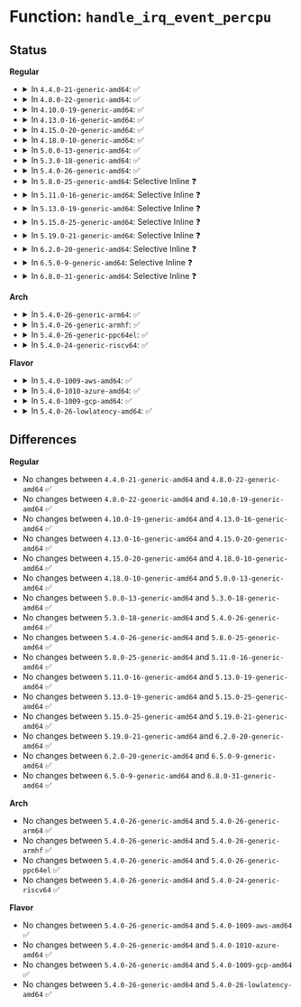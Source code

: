 # Function: <code>handle_irq_event_percpu</code>

## Status
<b>Regular</b>
<ul>
<li>
<details>
<summary>In <code>4.4.0-21-generic-amd64</code>: ✅</summary>

```c
irqreturn_t handle_irq_event_percpu(struct irq_desc * desc)
```

```json
{
  "name": "handle_irq_event_percpu",
  "collision_type": "Unique Global",
  "inline_type": "No",
  "funcs": [
    {
      "addr": 18446744071579740256,
      "name": "handle_irq_event_percpu",
      "external": true,
      "loc": "kernel/irq/handle.c:135",
      "file": "kernel/irq/handle.c",
      "inline": "seen, unknown",
      "caller_inline": [],
      "caller_func": [
        "kernel/irq/handle.c:handle_irq_event",
        "kernel/irq/chip.c:handle_percpu_irq"
      ]
    }
  ],
  "symbols": [
    {
      "addr": 18446744071579740256,
      "name": "handle_irq_event_percpu",
      "section": ".text",
      "bind": "STB_GLOBAL",
      "size": 455
    }
  ]
}
```
</details>
</li>
<li>
<details>
<summary>In <code>4.8.0-22-generic-amd64</code>: ✅</summary>

```c
irqreturn_t handle_irq_event_percpu(struct irq_desc * desc)
```

```json
{
  "name": "handle_irq_event_percpu",
  "collision_type": "Unique Global",
  "inline_type": "No",
  "funcs": [
    {
      "addr": 18446744071579762624,
      "name": "handle_irq_event_percpu",
      "external": true,
      "loc": "kernel/irq/handle.c:180",
      "file": "kernel/irq/handle.c",
      "inline": "seen, unknown",
      "caller_inline": [],
      "caller_func": [
        "kernel/irq/handle.c:handle_irq_event",
        "kernel/irq/chip.c:handle_percpu_irq"
      ]
    }
  ],
  "symbols": [
    {
      "addr": 18446744071579762624,
      "name": "handle_irq_event_percpu",
      "section": ".text",
      "bind": "STB_GLOBAL",
      "size": 116
    }
  ]
}
```
</details>
</li>
<li>
<details>
<summary>In <code>4.10.0-19-generic-amd64</code>: ✅</summary>

```c
irqreturn_t handle_irq_event_percpu(struct irq_desc * desc)
```

```json
{
  "name": "handle_irq_event_percpu",
  "collision_type": "Unique Global",
  "inline_type": "No",
  "funcs": [
    {
      "addr": 18446744071579789584,
      "name": "handle_irq_event_percpu",
      "external": true,
      "loc": "kernel/irq/handle.c:180",
      "file": "kernel/irq/handle.c",
      "inline": "seen, unknown",
      "caller_inline": [],
      "caller_func": [
        "kernel/irq/handle.c:handle_irq_event",
        "kernel/irq/chip.c:handle_percpu_irq"
      ]
    }
  ],
  "symbols": [
    {
      "addr": 18446744071579789584,
      "name": "handle_irq_event_percpu",
      "section": ".text",
      "bind": "STB_GLOBAL",
      "size": 116
    }
  ]
}
```
</details>
</li>
<li>
<details>
<summary>In <code>4.13.0-16-generic-amd64</code>: ✅</summary>

```c
irqreturn_t handle_irq_event_percpu(struct irq_desc * desc)
```

```json
{
  "name": "handle_irq_event_percpu",
  "collision_type": "Unique Global",
  "inline_type": "No",
  "funcs": [
    {
      "addr": 18446744071579787104,
      "name": "handle_irq_event_percpu",
      "external": true,
      "loc": "kernel/irq/handle.c:182",
      "file": "kernel/irq/handle.c",
      "inline": "seen, unknown",
      "caller_inline": [],
      "caller_func": [
        "kernel/irq/handle.c:handle_irq_event",
        "kernel/irq/chip.c:handle_percpu_irq"
      ]
    }
  ],
  "symbols": [
    {
      "addr": 18446744071579787104,
      "name": "handle_irq_event_percpu",
      "section": ".text",
      "bind": "STB_GLOBAL",
      "size": 116
    }
  ]
}
```
</details>
</li>
<li>
<details>
<summary>In <code>4.15.0-20-generic-amd64</code>: ✅</summary>

```c
irqreturn_t handle_irq_event_percpu(struct irq_desc * desc)
```

```json
{
  "name": "handle_irq_event_percpu",
  "collision_type": "Unique Global",
  "inline_type": "No",
  "funcs": [
    {
      "addr": 18446744071579820512,
      "name": "handle_irq_event_percpu",
      "external": true,
      "loc": "kernel/irq/handle.c:182",
      "file": "kernel/irq/handle.c",
      "inline": "seen, unknown",
      "caller_inline": [],
      "caller_func": [
        "kernel/irq/handle.c:handle_irq_event",
        "kernel/irq/chip.c:handle_percpu_irq"
      ]
    }
  ],
  "symbols": [
    {
      "addr": 18446744071579820512,
      "name": "handle_irq_event_percpu",
      "section": ".text",
      "bind": "STB_GLOBAL",
      "size": 116
    }
  ]
}
```
</details>
</li>
<li>
<details>
<summary>In <code>4.18.0-10-generic-amd64</code>: ✅</summary>

```c
irqreturn_t handle_irq_event_percpu(struct irq_desc * desc)
```

```json
{
  "name": "handle_irq_event_percpu",
  "collision_type": "Unique Global",
  "inline_type": "No",
  "funcs": [
    {
      "addr": 18446744071579853872,
      "name": "handle_irq_event_percpu",
      "external": true,
      "loc": "kernel/irq/handle.c:184",
      "file": "kernel/irq/handle.c",
      "inline": "seen, unknown",
      "caller_inline": [],
      "caller_func": [
        "kernel/irq/handle.c:handle_irq_event",
        "kernel/irq/chip.c:handle_percpu_irq"
      ]
    }
  ],
  "symbols": [
    {
      "addr": 18446744071579853872,
      "name": "handle_irq_event_percpu",
      "section": ".text",
      "bind": "STB_GLOBAL",
      "size": 118
    }
  ]
}
```
</details>
</li>
<li>
<details>
<summary>In <code>5.0.0-13-generic-amd64</code>: ✅</summary>

```c
irqreturn_t handle_irq_event_percpu(struct irq_desc * desc)
```

```json
{
  "name": "handle_irq_event_percpu",
  "collision_type": "Unique Global",
  "inline_type": "No",
  "funcs": [
    {
      "addr": 18446744071579900832,
      "name": "handle_irq_event_percpu",
      "external": true,
      "loc": "kernel/irq/handle.c:184",
      "file": "kernel/irq/handle.c",
      "inline": "seen, unknown",
      "caller_inline": [],
      "caller_func": [
        "kernel/irq/handle.c:handle_irq_event",
        "kernel/irq/chip.c:handle_percpu_irq"
      ]
    }
  ],
  "symbols": [
    {
      "addr": 18446744071579900832,
      "name": "handle_irq_event_percpu",
      "section": ".text",
      "bind": "STB_GLOBAL",
      "size": 118
    }
  ]
}
```
</details>
</li>
<li>
<details>
<summary>In <code>5.3.0-18-generic-amd64</code>: ✅</summary>

```c
irqreturn_t handle_irq_event_percpu(struct irq_desc * desc)
```

```json
{
  "name": "handle_irq_event_percpu",
  "collision_type": "Unique Global",
  "inline_type": "No",
  "funcs": [
    {
      "addr": 18446744071579935664,
      "name": "handle_irq_event_percpu",
      "external": true,
      "loc": "kernel/irq/handle.c:184",
      "file": "kernel/irq/handle.c",
      "inline": "seen, unknown",
      "caller_inline": [],
      "caller_func": [
        "kernel/irq/handle.c:handle_irq_event",
        "kernel/irq/chip.c:handle_percpu_irq"
      ]
    }
  ],
  "symbols": [
    {
      "addr": 18446744071579935664,
      "name": "handle_irq_event_percpu",
      "section": ".text",
      "bind": "STB_GLOBAL",
      "size": 122
    }
  ]
}
```
</details>
</li>
<li>
<details>
<summary>In <code>5.4.0-26-generic-amd64</code>: ✅</summary>

```c
irqreturn_t handle_irq_event_percpu(struct irq_desc * desc)
```

```json
{
  "name": "handle_irq_event_percpu",
  "collision_type": "Unique Global",
  "inline_type": "No",
  "funcs": [
    {
      "addr": 18446744071579985792,
      "name": "handle_irq_event_percpu",
      "external": true,
      "loc": "kernel/irq/handle.c:184",
      "file": "kernel/irq/handle.c",
      "inline": "seen, unknown",
      "caller_inline": [],
      "caller_func": [
        "kernel/irq/handle.c:handle_irq_event",
        "kernel/irq/chip.c:handle_percpu_irq"
      ]
    }
  ],
  "symbols": [
    {
      "addr": 18446744071579985792,
      "name": "handle_irq_event_percpu",
      "section": ".text",
      "bind": "STB_GLOBAL",
      "size": 122
    }
  ]
}
```
</details>
</li>
<li>
<details>
<summary>In <code>5.8.0-25-generic-amd64</code>: Selective Inline ❓</summary>

```c
irqreturn_t handle_irq_event_percpu(struct irq_desc * desc)
```

```json
{
  "name": "handle_irq_event_percpu",
  "collision_type": "Unique Global",
  "inline_type": "Selective",
  "funcs": [
    {
      "addr": 18446744071580034166,
      "name": "handle_irq_event_percpu",
      "external": true,
      "loc": "kernel/irq/handle.c:191",
      "file": "kernel/irq/handle.c",
      "inline": "not declared, inlined",
      "caller_inline": [
        "kernel/irq/handle.c:handle_irq_event"
      ],
      "caller_func": [
        "kernel/irq/chip.c:handle_percpu_irq"
      ]
    }
  ],
  "symbols": [
    {
      "addr": 18446744071580033968,
      "name": "handle_irq_event_percpu",
      "section": ".text",
      "bind": "STB_GLOBAL",
      "size": 122
    }
  ]
}
```
</details>
</li>
<li>
<details>
<summary>In <code>5.11.0-16-generic-amd64</code>: Selective Inline ❓</summary>

```c
irqreturn_t handle_irq_event_percpu(struct irq_desc * desc)
```

```json
{
  "name": "handle_irq_event_percpu",
  "collision_type": "Unique Global",
  "inline_type": "Selective",
  "funcs": [
    {
      "addr": 18446744071580017734,
      "name": "handle_irq_event_percpu",
      "external": true,
      "loc": "kernel/irq/handle.c:191",
      "file": "kernel/irq/handle.c",
      "inline": "not declared, inlined",
      "caller_inline": [
        "kernel/irq/handle.c:handle_irq_event"
      ],
      "caller_func": [
        "kernel/irq/chip.c:handle_percpu_irq"
      ]
    }
  ],
  "symbols": [
    {
      "addr": 18446744071580017536,
      "name": "handle_irq_event_percpu",
      "section": ".text",
      "bind": "STB_GLOBAL",
      "size": 122
    }
  ]
}
```
</details>
</li>
<li>
<details>
<summary>In <code>5.13.0-19-generic-amd64</code>: Selective Inline ❓</summary>

```c
irqreturn_t handle_irq_event_percpu(struct irq_desc * desc)
```

```json
{
  "name": "handle_irq_event_percpu",
  "collision_type": "Unique Global",
  "inline_type": "Selective",
  "funcs": [
    {
      "addr": 18446744071580018518,
      "name": "handle_irq_event_percpu",
      "external": true,
      "loc": "kernel/irq/handle.c:191",
      "file": "kernel/irq/handle.c",
      "inline": "not declared, inlined",
      "caller_inline": [
        "kernel/irq/handle.c:handle_irq_event"
      ],
      "caller_func": [
        "kernel/irq/chip.c:handle_percpu_irq"
      ]
    }
  ],
  "symbols": [
    {
      "addr": 18446744071580018320,
      "name": "handle_irq_event_percpu",
      "section": ".text",
      "bind": "STB_GLOBAL",
      "size": 122
    }
  ]
}
```
</details>
</li>
<li>
<details>
<summary>In <code>5.15.0-25-generic-amd64</code>: Selective Inline ❓</summary>

```c
irqreturn_t handle_irq_event_percpu(struct irq_desc * desc)
```

```json
{
  "name": "handle_irq_event_percpu",
  "collision_type": "Unique Global",
  "inline_type": "Selective",
  "funcs": [
    {
      "addr": 18446744071580150774,
      "name": "handle_irq_event_percpu",
      "external": true,
      "loc": "kernel/irq/handle.c:191",
      "file": "kernel/irq/handle.c",
      "inline": "not declared, inlined",
      "caller_inline": [
        "kernel/irq/handle.c:handle_irq_event"
      ],
      "caller_func": [
        "kernel/irq/chip.c:handle_percpu_irq"
      ]
    }
  ],
  "symbols": [
    {
      "addr": 18446744071580150576,
      "name": "handle_irq_event_percpu",
      "section": ".text",
      "bind": "STB_GLOBAL",
      "size": 121
    }
  ]
}
```
</details>
</li>
<li>
<details>
<summary>In <code>5.19.0-21-generic-amd64</code>: Selective Inline ❓</summary>

```c
irqreturn_t handle_irq_event_percpu(struct irq_desc * desc)
```

```json
{
  "name": "handle_irq_event_percpu",
  "collision_type": "Unique Global",
  "inline_type": "Selective",
  "funcs": [
    {
      "addr": 18446744071580295697,
      "name": "handle_irq_event_percpu",
      "external": true,
      "loc": "kernel/irq/handle.c:189",
      "file": "kernel/irq/handle.c",
      "inline": "not declared, inlined",
      "caller_inline": [
        "kernel/irq/handle.c:handle_irq_event"
      ],
      "caller_func": [
        "kernel/irq/chip.c:handle_percpu_irq"
      ]
    }
  ],
  "symbols": [
    {
      "addr": 18446744071580295568,
      "name": "handle_irq_event_percpu",
      "section": ".text",
      "bind": "STB_GLOBAL",
      "size": 80
    }
  ]
}
```
</details>
</li>
<li>
<details>
<summary>In <code>6.2.0-20-generic-amd64</code>: Selective Inline ❓</summary>

```c
irqreturn_t handle_irq_event_percpu(struct irq_desc * desc)
```

```json
{
  "name": "handle_irq_event_percpu",
  "collision_type": "Unique Global",
  "inline_type": "Selective",
  "funcs": [
    {
      "addr": 18446744071580507313,
      "name": "handle_irq_event_percpu",
      "external": true,
      "loc": "kernel/irq/handle.c:189",
      "file": "kernel/irq/handle.c",
      "inline": "not declared, inlined",
      "caller_inline": [
        "kernel/irq/handle.c:handle_irq_event"
      ],
      "caller_func": [
        "kernel/irq/chip.c:handle_percpu_irq"
      ]
    }
  ],
  "symbols": [
    {
      "addr": 18446744071580507168,
      "name": "handle_irq_event_percpu",
      "section": ".text",
      "bind": "STB_GLOBAL",
      "size": 80
    }
  ]
}
```
</details>
</li>
<li>
<details>
<summary>In <code>6.5.0-9-generic-amd64</code>: Selective Inline ❓</summary>

```c
irqreturn_t handle_irq_event_percpu(struct irq_desc * desc)
```

```json
{
  "name": "handle_irq_event_percpu",
  "collision_type": "Unique Global",
  "inline_type": "Selective",
  "funcs": [
    {
      "addr": 18446744071580579441,
      "name": "handle_irq_event_percpu",
      "external": true,
      "loc": "kernel/irq/handle.c:189",
      "file": "kernel/irq/handle.c",
      "inline": "not declared, inlined",
      "caller_inline": [
        "kernel/irq/handle.c:handle_irq_event"
      ],
      "caller_func": [
        "kernel/irq/chip.c:handle_percpu_irq"
      ]
    }
  ],
  "symbols": [
    {
      "addr": 18446744071580579296,
      "name": "handle_irq_event_percpu",
      "section": ".text",
      "bind": "STB_GLOBAL",
      "size": 80
    }
  ]
}
```
</details>
</li>
<li>
<details>
<summary>In <code>6.8.0-31-generic-amd64</code>: Selective Inline ❓</summary>

```c
irqreturn_t handle_irq_event_percpu(struct irq_desc * desc)
```

```json
{
  "name": "handle_irq_event_percpu",
  "collision_type": "Unique Global",
  "inline_type": "Selective",
  "funcs": [
    {
      "addr": 18446744071580643793,
      "name": "handle_irq_event_percpu",
      "external": true,
      "loc": "kernel/irq/handle.c:189",
      "file": "kernel/irq/handle.c",
      "inline": "not declared, inlined",
      "caller_inline": [
        "kernel/irq/handle.c:handle_irq_event"
      ],
      "caller_func": [
        "kernel/irq/chip.c:handle_percpu_irq"
      ]
    }
  ],
  "symbols": [
    {
      "addr": 18446744071580643648,
      "name": "handle_irq_event_percpu",
      "section": ".text",
      "bind": "STB_GLOBAL",
      "size": 80
    }
  ]
}
```
</details>
</li>
</ul>
<b>Arch</b>
<ul>
<li>
<details>
<summary>In <code>5.4.0-26-generic-arm64</code>: ✅</summary>

```c
irqreturn_t handle_irq_event_percpu(struct irq_desc * desc)
```

```json
{
  "name": "handle_irq_event_percpu",
  "collision_type": "Unique Global",
  "inline_type": "No",
  "funcs": [
    {
      "addr": 18446603336491174168,
      "name": "handle_irq_event_percpu",
      "external": true,
      "loc": "kernel/irq/handle.c:184",
      "file": "kernel/irq/handle.c",
      "inline": "seen, unknown",
      "caller_inline": [],
      "caller_func": [
        "kernel/irq/handle.c:handle_irq_event",
        "kernel/irq/chip.c:handle_percpu_irq"
      ]
    }
  ],
  "symbols": [
    {
      "addr": 18446603336491174168,
      "name": "handle_irq_event_percpu",
      "section": ".text",
      "bind": "STB_GLOBAL",
      "size": 148
    }
  ]
}
```
</details>
</li>
<li>
<details>
<summary>In <code>5.4.0-26-generic-armhf</code>: ✅</summary>

```c
irqreturn_t handle_irq_event_percpu(struct irq_desc * desc)
```

```json
{
  "name": "handle_irq_event_percpu",
  "collision_type": "Unique Global",
  "inline_type": "No",
  "funcs": [
    {
      "addr": 3225198744,
      "name": "handle_irq_event_percpu",
      "external": true,
      "loc": "kernel/irq/handle.c:184",
      "file": "kernel/irq/handle.c",
      "inline": "seen, unknown",
      "caller_inline": [],
      "caller_func": [
        "kernel/irq/handle.c:handle_irq_event",
        "kernel/irq/chip.c:handle_percpu_irq"
      ]
    }
  ],
  "symbols": [
    {
      "addr": 3225198744,
      "name": "handle_irq_event_percpu",
      "section": ".text",
      "bind": "STB_GLOBAL",
      "size": 156
    }
  ]
}
```
</details>
</li>
<li>
<details>
<summary>In <code>5.4.0-26-generic-ppc64el</code>: ✅</summary>

```c
irqreturn_t handle_irq_event_percpu(struct irq_desc * desc)
```

```json
{
  "name": "handle_irq_event_percpu",
  "collision_type": "Unique Global",
  "inline_type": "No",
  "funcs": [
    {
      "addr": 13835058055284074528,
      "name": "handle_irq_event_percpu",
      "external": true,
      "loc": "kernel/irq/handle.c:184",
      "file": "kernel/irq/handle.c",
      "inline": "seen, unknown",
      "caller_inline": [],
      "caller_func": [
        "kernel/irq/handle.c:handle_irq_event",
        "kernel/irq/chip.c:handle_percpu_irq"
      ]
    }
  ],
  "symbols": [
    {
      "addr": 13835058055284074528,
      "name": "handle_irq_event_percpu",
      "section": ".text",
      "bind": "STB_GLOBAL",
      "size": 188
    }
  ]
}
```
</details>
</li>
<li>
<details>
<summary>In <code>5.4.0-24-generic-riscv64</code>: ✅</summary>

```c
irqreturn_t handle_irq_event_percpu(struct irq_desc * desc)
```

```json
{
  "name": "handle_irq_event_percpu",
  "collision_type": "Unique Global",
  "inline_type": "No",
  "funcs": [
    {
      "addr": 18446743936271725254,
      "name": "handle_irq_event_percpu",
      "external": true,
      "loc": "kernel/irq/handle.c:184",
      "file": "kernel/irq/handle.c",
      "inline": "seen, unknown",
      "caller_inline": [],
      "caller_func": [
        "kernel/irq/handle.c:handle_irq_event",
        "kernel/irq/chip.c:handle_percpu_irq"
      ]
    }
  ],
  "symbols": [
    {
      "addr": 18446743936271725254,
      "name": "handle_irq_event_percpu",
      "section": ".text",
      "bind": "STB_GLOBAL",
      "size": 110
    }
  ]
}
```
</details>
</li>
</ul>
<b>Flavor</b>
<ul>
<li>
<details>
<summary>In <code>5.4.0-1009-aws-amd64</code>: ✅</summary>

```c
irqreturn_t handle_irq_event_percpu(struct irq_desc * desc)
```

```json
{
  "name": "handle_irq_event_percpu",
  "collision_type": "Unique Global",
  "inline_type": "No",
  "funcs": [
    {
      "addr": 18446744071579954528,
      "name": "handle_irq_event_percpu",
      "external": true,
      "loc": "kernel/irq/handle.c:184",
      "file": "kernel/irq/handle.c",
      "inline": "seen, unknown",
      "caller_inline": [],
      "caller_func": [
        "kernel/irq/handle.c:handle_irq_event",
        "kernel/irq/chip.c:handle_percpu_irq"
      ]
    }
  ],
  "symbols": [
    {
      "addr": 18446744071579954528,
      "name": "handle_irq_event_percpu",
      "section": ".text",
      "bind": "STB_GLOBAL",
      "size": 122
    }
  ]
}
```
</details>
</li>
<li>
<details>
<summary>In <code>5.4.0-1010-azure-amd64</code>: ✅</summary>

```c
irqreturn_t handle_irq_event_percpu(struct irq_desc * desc)
```

```json
{
  "name": "handle_irq_event_percpu",
  "collision_type": "Unique Global",
  "inline_type": "No",
  "funcs": [
    {
      "addr": 18446744071579892384,
      "name": "handle_irq_event_percpu",
      "external": true,
      "loc": "kernel/irq/handle.c:184",
      "file": "kernel/irq/handle.c",
      "inline": "seen, unknown",
      "caller_inline": [],
      "caller_func": [
        "kernel/irq/handle.c:handle_irq_event",
        "kernel/irq/chip.c:handle_percpu_irq"
      ]
    }
  ],
  "symbols": [
    {
      "addr": 18446744071579892384,
      "name": "handle_irq_event_percpu",
      "section": ".text",
      "bind": "STB_GLOBAL",
      "size": 122
    }
  ]
}
```
</details>
</li>
<li>
<details>
<summary>In <code>5.4.0-1009-gcp-amd64</code>: ✅</summary>

```c
irqreturn_t handle_irq_event_percpu(struct irq_desc * desc)
```

```json
{
  "name": "handle_irq_event_percpu",
  "collision_type": "Unique Global",
  "inline_type": "No",
  "funcs": [
    {
      "addr": 18446744071579946064,
      "name": "handle_irq_event_percpu",
      "external": true,
      "loc": "kernel/irq/handle.c:184",
      "file": "kernel/irq/handle.c",
      "inline": "seen, unknown",
      "caller_inline": [],
      "caller_func": [
        "kernel/irq/handle.c:handle_irq_event",
        "kernel/irq/chip.c:handle_percpu_irq"
      ]
    }
  ],
  "symbols": [
    {
      "addr": 18446744071579946064,
      "name": "handle_irq_event_percpu",
      "section": ".text",
      "bind": "STB_GLOBAL",
      "size": 122
    }
  ]
}
```
</details>
</li>
<li>
<details>
<summary>In <code>5.4.0-26-lowlatency-amd64</code>: ✅</summary>

```c
irqreturn_t handle_irq_event_percpu(struct irq_desc * desc)
```

```json
{
  "name": "handle_irq_event_percpu",
  "collision_type": "Unique Global",
  "inline_type": "No",
  "funcs": [
    {
      "addr": 18446744071579992496,
      "name": "handle_irq_event_percpu",
      "external": true,
      "loc": "kernel/irq/handle.c:184",
      "file": "kernel/irq/handle.c",
      "inline": "seen, unknown",
      "caller_inline": [],
      "caller_func": [
        "kernel/irq/handle.c:handle_irq_event",
        "kernel/irq/chip.c:handle_percpu_irq"
      ]
    }
  ],
  "symbols": [
    {
      "addr": 18446744071579992496,
      "name": "handle_irq_event_percpu",
      "section": ".text",
      "bind": "STB_GLOBAL",
      "size": 122
    }
  ]
}
```
</details>
</li>
</ul>

## Differences
<b>Regular</b>
<ul>
<li>
No changes between <code>4.4.0-21-generic-amd64</code> and <code>4.8.0-22-generic-amd64</code> ✅
</li>
<li>
No changes between <code>4.8.0-22-generic-amd64</code> and <code>4.10.0-19-generic-amd64</code> ✅
</li>
<li>
No changes between <code>4.10.0-19-generic-amd64</code> and <code>4.13.0-16-generic-amd64</code> ✅
</li>
<li>
No changes between <code>4.13.0-16-generic-amd64</code> and <code>4.15.0-20-generic-amd64</code> ✅
</li>
<li>
No changes between <code>4.15.0-20-generic-amd64</code> and <code>4.18.0-10-generic-amd64</code> ✅
</li>
<li>
No changes between <code>4.18.0-10-generic-amd64</code> and <code>5.0.0-13-generic-amd64</code> ✅
</li>
<li>
No changes between <code>5.0.0-13-generic-amd64</code> and <code>5.3.0-18-generic-amd64</code> ✅
</li>
<li>
No changes between <code>5.3.0-18-generic-amd64</code> and <code>5.4.0-26-generic-amd64</code> ✅
</li>
<li>
No changes between <code>5.4.0-26-generic-amd64</code> and <code>5.8.0-25-generic-amd64</code> ✅
</li>
<li>
No changes between <code>5.8.0-25-generic-amd64</code> and <code>5.11.0-16-generic-amd64</code> ✅
</li>
<li>
No changes between <code>5.11.0-16-generic-amd64</code> and <code>5.13.0-19-generic-amd64</code> ✅
</li>
<li>
No changes between <code>5.13.0-19-generic-amd64</code> and <code>5.15.0-25-generic-amd64</code> ✅
</li>
<li>
No changes between <code>5.15.0-25-generic-amd64</code> and <code>5.19.0-21-generic-amd64</code> ✅
</li>
<li>
No changes between <code>5.19.0-21-generic-amd64</code> and <code>6.2.0-20-generic-amd64</code> ✅
</li>
<li>
No changes between <code>6.2.0-20-generic-amd64</code> and <code>6.5.0-9-generic-amd64</code> ✅
</li>
<li>
No changes between <code>6.5.0-9-generic-amd64</code> and <code>6.8.0-31-generic-amd64</code> ✅
</li>
</ul>
<b>Arch</b>
<ul>
<li>
No changes between <code>5.4.0-26-generic-amd64</code> and <code>5.4.0-26-generic-arm64</code> ✅
</li>
<li>
No changes between <code>5.4.0-26-generic-amd64</code> and <code>5.4.0-26-generic-armhf</code> ✅
</li>
<li>
No changes between <code>5.4.0-26-generic-amd64</code> and <code>5.4.0-26-generic-ppc64el</code> ✅
</li>
<li>
No changes between <code>5.4.0-26-generic-amd64</code> and <code>5.4.0-24-generic-riscv64</code> ✅
</li>
</ul>
<b>Flavor</b>
<ul>
<li>
No changes between <code>5.4.0-26-generic-amd64</code> and <code>5.4.0-1009-aws-amd64</code> ✅
</li>
<li>
No changes between <code>5.4.0-26-generic-amd64</code> and <code>5.4.0-1010-azure-amd64</code> ✅
</li>
<li>
No changes between <code>5.4.0-26-generic-amd64</code> and <code>5.4.0-1009-gcp-amd64</code> ✅
</li>
<li>
No changes between <code>5.4.0-26-generic-amd64</code> and <code>5.4.0-26-lowlatency-amd64</code> ✅
</li>
</ul>

